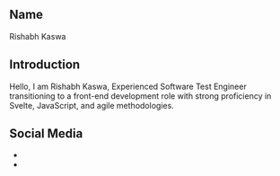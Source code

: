 ## Name
Rishabh Kaswa

## Introduction
Hello, I am Rishabh Kaswa, Experienced Software Test Engineer transitioning to a front-end development role with strong proficiency in Svelte, JavaScript, and agile methodologies.

## Social Media
- [GitHub]: (https://github.com/RishabhKaswa)
- [LinkedIn]: (https://www.linkedin.com/in/rishabh-kaswa-948669212/)
